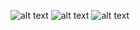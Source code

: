 ![alt text](https://github.com/Maksaid/RedanWeb/blob/main/Desktop.png)
![alt text](https://github.com/Maksaid/RedanWeb/blob/main/Tablet.png)
![alt text](https://github.com/Maksaid/RedanWeb/blob/main/Mobile.png)


